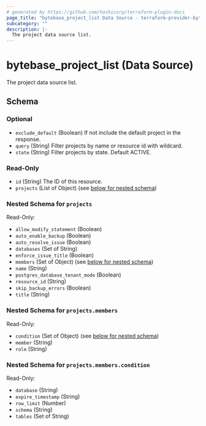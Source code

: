 ```yaml
---
# generated by https://github.com/hashicorp/terraform-plugin-docs
page_title: "bytebase_project_list Data Source - terraform-provider-bytebase"
subcategory: ""
description: |-
  The project data source list.
---
```


# bytebase_project_list (Data Source)

The project data source list.



<!-- schema generated by tfplugindocs -->
## Schema

### Optional

- `exclude_default` (Boolean) If not include the default project in the response.
- `query` (String) Filter projects by name or resource id with wildcard.
- `state` (String) Filter projects by state. Default ACTIVE.

### Read-Only

- `id` (String) The ID of this resource.
- `projects` (List of Object) (see [below for nested schema](#nestedatt--projects))

<a id="nestedatt--projects"></a>
### Nested Schema for `projects`

Read-Only:

- `allow_modify_statement` (Boolean)
- `auto_enable_backup` (Boolean)
- `auto_resolve_issue` (Boolean)
- `databases` (Set of String)
- `enforce_issue_title` (Boolean)
- `members` (Set of Object) (see [below for nested schema](#nestedobjatt--projects--members))
- `name` (String)
- `postgres_database_tenant_mode` (Boolean)
- `resource_id` (String)
- `skip_backup_errors` (Boolean)
- `title` (String)

<a id="nestedobjatt--projects--members"></a>
### Nested Schema for `projects.members`

Read-Only:

- `condition` (Set of Object) (see [below for nested schema](#nestedobjatt--projects--members--condition))
- `member` (String)
- `role` (String)

<a id="nestedobjatt--projects--members--condition"></a>
### Nested Schema for `projects.members.condition`

Read-Only:

- `database` (String)
- `expire_timestamp` (String)
- `row_limit` (Number)
- `schema` (String)
- `tables` (Set of String)


